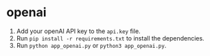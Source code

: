 # openai

1. Add your openAI API key to the `api.key` file.
2. Run `pip install -r requirements.txt` to install the dependencies.
3. Run `python app_openai.py` or `python3 app_openai.py`.
